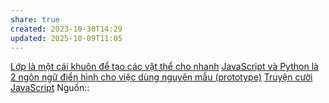 ```yaml
---
share: true
created: 2023-10-30T14:29
updated: 2025-10-09T11:05
---
```

[Lớp là một cái khuôn để tạo các vật thể cho nhanh](../../../../Kh%C3%A1i%20ni%E1%BB%87m%20c%C6%A1%20b%E1%BA%A3n%20v%C3%A0%20nguy%C3%AAn%20l%C3%BD%20l%E1%BA%ADp%20tr%C3%ACnh/Kh%C3%A1i%20ni%E1%BB%87m%20c%C6%A1%20b%E1%BA%A3n/V%E1%BA%ADt%20th%E1%BB%83,%20l%E1%BB%9Bp/L%E1%BB%9Bp%20l%C3%A0%20m%E1%BB%99t%20c%C3%A1i%20khu%C3%B4n%20%C4%91%E1%BB%83%20t%E1%BA%A1o%20c%C3%A1c%20v%E1%BA%ADt%20th%E1%BB%83%20cho%20nhanh.md)
[JavaScript và Python là 2 ngôn ngữ điển hình cho việc dùng nguyên mẫu (prototype)](../../Ng%C3%B4n%20ng%E1%BB%AF%20ki%E1%BB%83u%20%C4%91%E1%BB%99ng/JavaScript%20v%C3%A0%20Python%20l%C3%A0%202%20ng%C3%B4n%20ng%E1%BB%AF%20%C4%91i%E1%BB%83n%20h%C3%ACnh%20cho%20vi%E1%BB%87c%20d%C3%B9ng%20nguy%C3%AAn%20m%E1%BA%ABu%20(prototype).md)
[Truyện cười JavaScript](../../Ng%C3%B4n%20ng%E1%BB%AF%20ki%E1%BB%83u%20%C4%91%E1%BB%99ng/JavaScript/Truy%E1%BB%87n%20c%C6%B0%E1%BB%9Di%20JavaScript.md)
Nguồn:: 